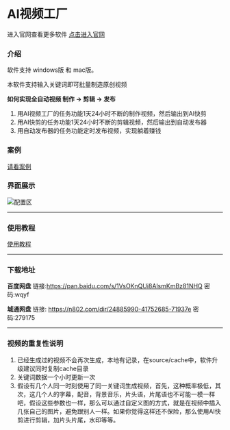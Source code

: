 # AI视频工厂

进入官网查看更多软件 [点击进入官网](http://fstongxue.gitee.io/)

### 介绍

软件支持 windows版 和 mac版。

本软件支持输入关键词即可批量制造原创视频

**如何实现全自动视频 制作 -> 剪辑 -> 发布**

1. 用AI视频工厂的任务功能1天24小时不断的制作视频，然后输出到AI快剪
2. 用AI快剪的任务功能1天24小时不断的剪辑视频，然后输出到自动发布器
3. 用自动发布器的任务功能定时发布视频，实现躺着赚钱

### 案例

[请看案例](https://www.bilibili.com/video/BV1ip4y1r7j6)

### 界面展示

![配置区](http://cdn.qiniu.freetop.ren/ai_factory_1.png)

----

### 使用教程

[使用教程](https://www.bilibili.com/video/BV1Ky4y1i7X7/)

----

### 下载地址

**百度网盘**
链接:https://pan.baidu.com/s/1VsOKnQUi8AlsmKmBz81NHQ  密码:wqyf

**城通网盘**
链接: https://n802.com/dir/24885990-41752685-71937e 密码:279175

----


### 视频的重复性说明

1. 已经生成过的视频不会再次生成，本地有记录，在source/cache中，软件升级建议同时复制cache目录
2. 关键词数据一个小时更新一次
3. 假设有几个人同一时刻使用了同一关键词生成视频，首先，这种概率极低，其次，这几个人的字幕，配音，背景音乐，片头语，片尾语也不可能一模一样吧，假设这些参数也一样，那么可以通过自定义图的方式，就是在视频中插入几张自己的图片，避免跟别人一样。如果你觉得这样还不保险，那么使用AI快剪进行剪辑，加片头片尾，水印等等。







 

